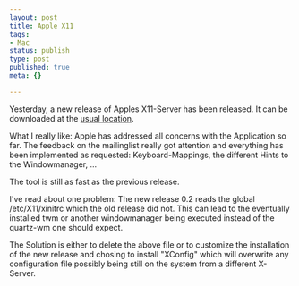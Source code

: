 ```yaml
---
layout: post
title: Apple X11
tags:
- Mac
status: publish
type: post
published: true
meta: {}

---
```

Yesterday, a new release of Apples X11-Server has been released. It can be downloaded at the <a href="http://www.apple.com/macosx/x11/download/">usual location</a>.

What I really like: Apple has addressed all concerns with the Application so far. The feedback on the mailinglist really got attention and everything has been implemented as requested: Keyboard-Mappings, the different Hints to the Windowmanager, ...

The tool is still as fast as the previous release.

I've read about one problem: The new release 0.2 reads the global /etc/X11/xinitrc which the old release did not. This can lead to the eventually installed twm or another windowmanager being executed instead of the quartz-wm one should expect.

The Solution is either to delete the above file or to customize the installation of the new release and chosing to install "XConfig" which will overwrite any configuration file possibly being still on the system from a different X-Server.
